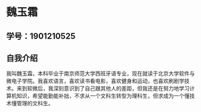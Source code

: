 # 魏玉霜
## 学号：1901210525
## 自我介绍
我叫魏玉霜，本科毕业于南京师范大学西班牙语专业，现在就读于北京大学软件与微电子学院。我喜欢语言，喜欢读书看电影，喜欢健身和运动，也喜欢刷剧学技术。来到软微后，我深刻意识到了自己跟其他人的差距，但我还是在努力地学习计算机知识，希望能勤能补拙，不求从一个文科生转型为理科生，但求成为一个懂技术懂管理的文科生。
